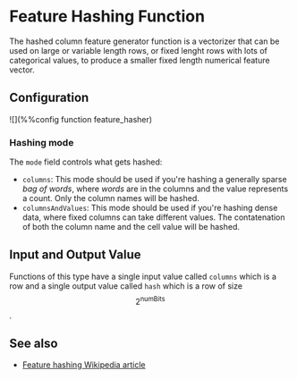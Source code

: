 # Feature Hashing Function

The hashed column feature generator function is a vectorizer that can be used
on large or variable length rows, or fixed lenght rows with lots of categorical values,
to produce a smaller fixed length numerical feature vector.

## Configuration

![](%%config function feature_hasher)

### Hashing mode

The `mode` field controls what gets hashed:

- `columns`: This mode should be used if you're hashing a generally sparse
*bag of words*, where *words* are in the columns and the value represents
a count. Only the column names will be hashed.
- `columnsAndValues`: This mode should be used if you're hashing dense data,
where fixed columns can take different values. The contatenation of both the
column name and the cell value will be hashed.

## Input and Output Value

Functions of this type have a single input value called `columns` which is a row and
a single output value called `hash` which is a row of size $$2^{\text{numBits}}$$.

## See also

* [Feature hashing Wikipedia article](https://en.wikipedia.org/wiki/Feature_hashing)

